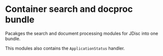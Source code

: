 <!-- Copyright 2017 Yahoo Holdings. Licensed under the terms of the Apache 2.0 license. See LICENSE in the project root. -->
# Container search and docproc bundle

Pacakges the search and document processing modules for JDisc
into one bundle.

This modules also contains the `ApplicationStatus` handler.

